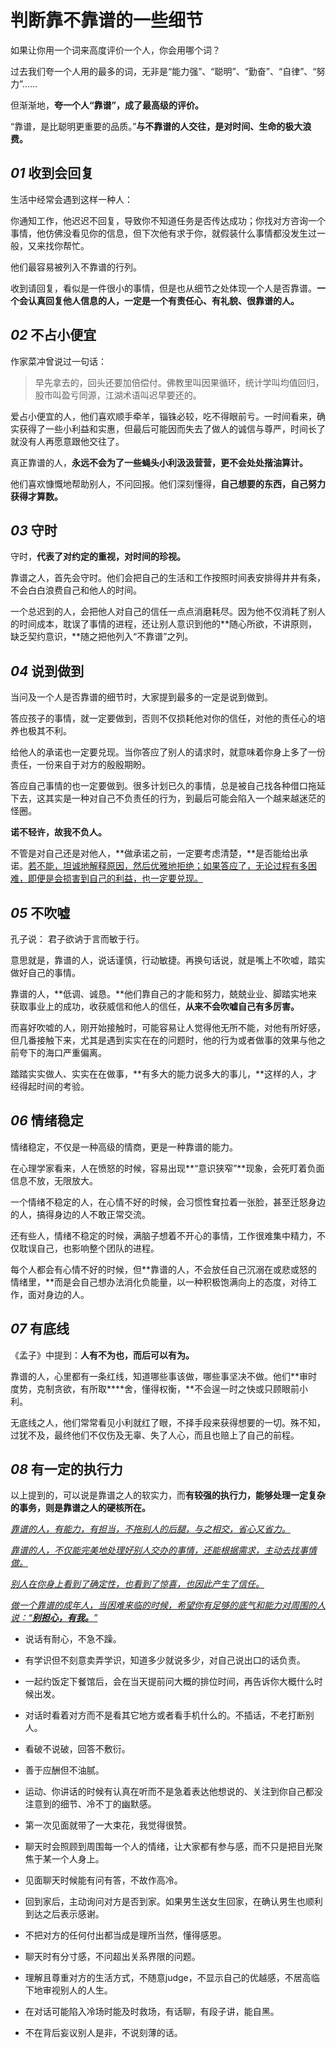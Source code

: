 # 判断靠不靠谱的一些细节

如果让你用一个词来高度评价一个人，你会用哪个词？



过去我们夸一个人用的最多的词，无非是“能力强”、“聪明”、“勤奋”、“自律”、“努力”……



但渐渐地，**夸一个人“靠谱”，成了最高级的评价。**



“靠谱，是比聪明更重要的品质。”**与不靠谱的人交往，是对时间、生命的极大浪费。**



## *01* 收到会回复

生活中经常会遇到这样一种人：



你通知工作，他迟迟不回复，导致你不知道任务是否传达成功；你找对方咨询一个事情，他仿佛没看见你的信息，但下次他有求于你，就假装什么事情都没发生过一般，又来找你帮忙。



他们最容易被列入不靠谱的行列。



收到请回复，看似是一件很小的事情，但是也从细节之处体现一个人是否靠谱。**一个会认真回复他人信息的人，一定是一个有责任心、有礼貌、很靠谱的人。**



## *02* 不占小便宜

作家菜冲曾说过一句话：

> 早先拿去的，回头还要加倍偿付。佛教里叫因果循环，统计学叫均值回归，股市叫盈亏同源，江湖术语叫迟早要还的。

爱占小便宜的人，他们喜欢顺手牵羊，锱铢必较，吃不得眼前亏。一时间看来，确实获得了一些小利益和实惠，但最后可能因而失去了做人的诚信与尊严，时间长了就没有人再愿意跟他交往了。



真正靠谱的人，**永远不会为了一些蝇头小利汲汲营营，更不会处处揩油算计。**



他们喜欢慷慨地帮助别人，不问回报。他们深刻懂得，**自己想要的东西，自己努力获得才算数。**



## *03* 守时

守时，**代表了对约定的重视，对时间的珍视。**



靠谱之人，首先会守时。他们会把自己的生活和工作按照时间表安排得井井有条，不会白白浪费自己和他人的时间。



一个总迟到的人，会把他人对自己的信任一点点消磨耗尽。因为他不仅消耗了别人的时间成本，耽误了事情的进程，还让别人意识到他的**随心所欲，不讲原则，缺乏契约意识，**随之把他列入“不靠谱”之列。 



## *04* 说到做到

当问及一个人是否靠谱的细节时，大家提到最多的一定是说到做到。

 

答应孩子的事情，就一定要做到，否则不仅损耗他对你的信任，对他的责任心的培养也极其不利。

 

给他人的承诺也一定要兑现。当你答应了别人的请求时，就意味着你身上多了一份责任，一份来自于对方的殷殷期盼。

 

答应自己事情的也一定要做到。很多计划已久的事情，总是被自己找各种借口拖延下去，这其实是一种对自己不负责任的行为，到最后可能会陷入一个越来越迷茫的怪圈。

 

**诺不轻许，故我不负人。**



不管是对自己还是对他人，**做承诺之前，一定要考虑清楚，**是否能给出承诺。<u>若不能，坦诚地解释原因，然后优雅地拒绝；如果答应了，无论过程有多困难，即便是会损害到自己的利益，也一定要兑现。</u>



## *05* 不吹嘘



孔子说： 君子欲讷于言而敏于行。



意思就是，靠谱的人，说话谨慎，行动敏捷。再换句话说，就是嘴上不吹嘘，踏实做好自己的事情。



靠谱的人，**低调、诚恳。**他们靠自己的才能和努力，兢兢业业、脚踏实地来获取事业上的成功，收获威信和他人的信任，**从来不会吹嘘自己有多厉害。**



而喜好吹嘘的人，刚开始接触时，可能容易让人觉得他无所不能，对他有所好感，但几番接触下来，尤其是遇到实实在在的问题时，他的行为或者做事的效果与他之前夸下的海口严重偏离。



踏踏实实做人、实实在在做事，**有多大的能力说多大的事儿，**这样的人，才经得起时间的考验。



## *06* 情绪稳定

情绪稳定，不仅是一种高级的情商，更是一种靠谱的能力。



在心理学家看来，人在愤怒的时候，容易出现**“意识狭窄”**现象，会死盯着负面信息不放，无限放大。



一个情绪不稳定的人，在心情不好的时候，会习惯性耷拉着一张脸，甚至迁怒身边的人，搞得身边的人不敢正常交流。



还有些人，情绪不稳定的时候，满脑子想着不开心的事情，工作很难集中精力，不仅耽误自己，也影响整个团队的进程。



每个人都会有心情不好的时候，但**靠谱的人，不会放任自己沉溺在或悲或怒的情绪里，**而是会自己想办法消化负能量，以一种积极饱满向上的态度，对待工作，面对身边的人。



## *07* 有底线

《孟子》中提到：**人有不为也，而后可以有为。**



 靠谱的人，心里都有一条红线，知道哪些事该做，哪些事坚决不做。他们**审时度势，克制贪欲，有所取****舍，懂得权衡，**不会逞一时之快或只顾眼前小利。



无底线之人，他们常常看见小利就红了眼，不择手段来获得想要的一切。殊不知，过犹不及，最终他们不仅伤及无辜、失了人心，而且也赔上了自己的前程。



## *08* 有一定的执行力

以上提到的，可以说是靠谱之人的软实力，而**有较强的执行力，能够处理一定复杂的事务，则是靠谱之人的硬核所在。**



<u>*靠谱的人，有能力，有担当，不拖别人的后腿，与之相交，省心又省力。*</u>



<u>*靠谱的人，不仅能完美地处理好别人交办的事情，还能根据需求，主动去找事情做。*</u>



<u>*别人在你身上看到了确定性，也看到了惊喜，也因此产生了信任。*</u>



<u>*做一个靠谱的成年人，当困难来临的时候，希望你有足够的底气和能力对周围的人说：“**别担心，有我。**”*</u>







- 说话有耐心，不急不躁。



- 有学识但不刻意卖弄学识，知道多少就说多少，对自己说出口的话负责。



- 一起约饭定下餐馆后，会在当天提前问大概的排位时间，再告诉你大概什么时候出发。



- 对话时看着对方而不是看其它地方或者看手机什么的。不插话，不老打断别人。



- 看破不说破，回答不敷衍。



- 善于应酬但不油腻。



- 运动、你讲话的时候有认真在听而不是急着表达他想说的、关注到你自己都没注意到的细节、冷不丁的幽默感。



- 第一次见面就带了一大束花，我觉得很赞。



- 聊天时会照顾到周围每一个人的情绪，让大家都有参与感，而不只是把目光聚焦于某一个人身上。



- 见面聊天时候能有问有答，不故作高冷。



- 回到家后，主动询问对方是否到家。如果男生送女生回家，在确认男生也顺利到达之后表示感谢。



- 不把对方的任何付出都当成是理所当然，懂得感恩。



- 聊天时有分寸感，不问超出关系界限的问题。



- 理解且尊重对方的生活方式，不随意judge，不显示自己的优越感，不居高临下地审视别人的人生。



- 在对话可能陷入冷场时能及时救场，有话聊，有段子讲，能自黑。



- 不在背后妄议别人是非，不说刻薄的话。